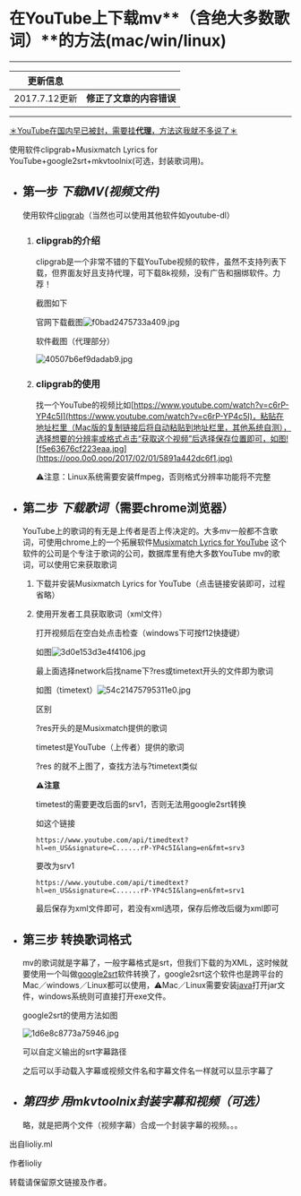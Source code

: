 # 在YouTube上下载mv**（含绝大多数歌词）**的方法(mac/win/linux)

------



| 更新信息        |                |
| ----------- | -------------- |
| 2017.7.12更新 | **修正了文章的内容错误** |

------



<u>＊YouTube在国内早已被封，需要挂**代理**，方法这我就不多说了＊</u>

使用软件clipgrab+Musixmatch Lyrics for YouTube+google2srt+mkvtoolnix(可选，封装歌词用)。

- ## 第一步 *下载MV(视频文件)*

  使用软件[clipgrab](https://clipgrab.org)（当然也可以使用其他软件如youtube-dl）

  1. ### clipgrab的介绍

     clipgrab是一个非常不错的下载YouTube视频的软件，虽然不支持列表下载，但界面友好且支持代理，可下载8k视频，没有广告和捆绑软件。力荐！

     截图如下

     官网下载截图![f0bad2475733a409.jpg](https://ooo.0o0.ooo/2017/01/31/5890b08512d25.jpg)

     软件截图（代理部分）

     ![40507b6ef9dadab9.jpg](https://ooo.0o0.ooo/2017/01/31/5890b0fb37a9d.jpg)

  2. ### clipgrab的使用

     找一个YouTube的视频比如[https://www.youtube.com/watch?v=c6rP-YP4c5I](https://www.youtube.com/watch?v=c6rP-YP4c5I)，粘贴在地址栏里（Mac版的复制链接后将自动粘贴到地址栏里，其他系统自测），选择想要的分辨率或格式点击“获取这个视频”后选择保存位置即可，如图![f5e63676cf223eaa.jpg](https://ooo.0o0.ooo/2017/02/01/5891a442dc6f1.jpg)

     ⚠️注意：Linux系统需要安装ffmpeg，否则格式分辨率功能将不完整

- ## 第二步 *下载歌词*（需要chrome浏览器）

  YouTube上的歌词的有无是上传者是否上传决定的。大多mv一般都不含歌词，可使用chrome上的一个拓展软件[Musixmatch Lyrics for YouTube](https://chrome.google.com/webstore/detail/musixmatch-lyrics-for-you/gfenjblodoldnbiddmggcbkcapiolbig) 这个软件的公司是个专注于歌词的公司，数据库里有绝大多数YouTube mv的歌词，可以使用它来获取歌词

  1. 下载并安装Musixmatch Lyrics for YouTube（点击链接安装即可，过程省略）

  2. 使用开发者工具获取歌词（xml文件）

     打开视频后在空白处点击检查（windows下可按f12快捷键）

     如图![3d0e153d3e4f4106.jpg](https://ooo.0o0.ooo/2017/01/31/5890b10732106.jpg)

     最上面选择network后找name下?res或timetext开头的文件即为歌词

     如图（timetext）![54c21475795311e0.jpg](https://ooo.0o0.ooo/2017/01/31/5890b107331fb.jpg)

     区别

     ?res开头的是Musixmatch提供的歌词

     timetest是YouTube（上传者）提供的歌词

     ?res 的就不上图了，查找方法与?timetext类似

     **⚠️注意**

     timetest的需要更改后面的srv1，否则无法用google2srt转换

     如这个链接

     `https://www.youtube.com/api/timedtext?hl=en_US&signature=C......rP-YP4c5I&lang=en&fmt=srv3`

     要改为srv1

     `https://www.youtube.com/api/timedtext?hl=en_US&signature=C......rP-YP4c5I&lang=en&fmt=srv1`

     最后保存为xml文件即可，若没有xml选项，保存后修改后缀为xml即可

- ## 第三步 转换歌词格式

  mv的歌词就是字幕了，一般字幕格式是srt，但我们下载的为XML，这时候就要使用一个叫做[google2srt](https://sourceforge.net/projects/google2srt/)软件转换了，google2srt这个软件也是跨平台的Mac／windows／Linux都可以使用，⚠️Mac／Linux需要安装[java](https://java.com/zh_CN/download/manual.jsp)打开jar文件，windows系统则可直接打开exe文件。

  google2srt的使用方法如图

  ![1d6e8c8773a75946.jpg](https://ooo.0o0.ooo/2017/01/31/5890b42442a14.jpg)

  可以自定义输出的srt字幕路径

  之后可以手动载入字幕或视频文件名和字幕文件名一样就可以显示字幕了

- ## *第四步 用mkvtoolnix封装字幕和视频（可选）*

  略，就是把两个文件（视频字幕）合成一个封装字幕的视频。。。

出自lioliy.ml

作者lioliy

转载请保留原文链接及作者。
